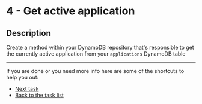 # 4 - Get active application

## Description

Create a method within your DynamoDB repository that's responsible to get the currently active application from your `applications` DynamoDB table

----

If you are done or you need more info here are some of the shortcuts to help you out:

- [Next task](../5-list-all-applications)
- [Back to the task list](../)
